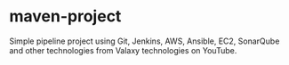 # maven-project

Simple pipeline project using Git, Jenkins, AWS, Ansible, EC2, SonarQube and other technologies from Valaxy technologies on YouTube.
